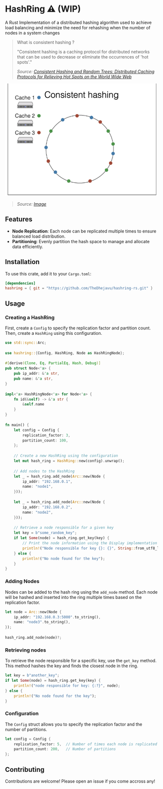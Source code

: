 # HashRing ⚠️ (WIP)

A Rust Implementation of a distributed hashing algorithm used to achieve load balancing and minimize the need for rehashing when the number of nodes in a system changes


>
> What is consistent hashing ?
>
> "Consistent hashing is a caching protocol for distributed networks that can be used to decrease or eliminate the occurrences of 'hot spots'."
>
> *Source: [Consistent Hashing and Random Trees: Distributed Caching Protocols for Relieving Hot Spots on the World Wide Web](https://www.cs.princeton.edu/courses/archive/fall09/cos518/papers/chash.pdf)*

![Consistent Hashing](./chash.png)
> *Source: [Image](https://courses.cs.washington.edu/courses/cse452/18sp/Dynamo.pdf)*

## Features

- **Node Replication**: Each node can be replicated multiple times to ensure balanced load distribution.
- **Partitioning**: Evenly partition the hash space to manage and allocate data efficiently.

## Installation

To use this crate, add it to your `Cargo.toml`:

```toml
[dependencies]
hashring = { git = "https://github.com/TheDhejavu/hashring-rs.git" }
```

## Usage

### Creating a HashRing

First, create a `Config` to specify the replication factor and partition count. Then, create a `HashRing` using this configuration.

```rust
use std::sync::Arc;

use hashring::{Config, HashRing, Node as HashRingNode};

#[derive(Clone, Eq, PartialEq, Hash, Debug)]
pub struct Node<'a> {
    pub ip_addr: &'a str,
    pub name: &'a str,
}

impl<'a> HashRingNode<'a> for Node<'a> {
    fn id(&self) -> &'a str {
        &self.name
    }
}

fn main() {
    let config = Config {
        replication_factor: 3,
        partition_count: 100,
    };

    // Create a new HashRing using the configuration
    let mut hash_ring = HashRing::new(config).unwrap();

    // Add nodes to the HashRing
    let _ = hash_ring.add_node(Arc::new(Node {
        ip_addr: "192.168.0.1",
        name: "node1",
    }));

    let _ = hash_ring.add_node(Arc::new(Node {
        ip_addr: "192.168.0.2",
        name: "node2",
    }));

    // Retrieve a node responsible for a given key
    let key = b"some_random_key";
    if let Some(node) = hash_ring.get_key(key) {
        // Print the node information using the Display implementation
        println!("Node responsible for key {}: {}", String::from_utf8_lossy(key), node);
    } else {
        println!("No node found for the key");
    }
}
```

### Adding Nodes

Nodes can be added to the hash ring using the `add_node` method. Each node will be hashed and inserted into the ring multiple times based on the replication factor.

```rust
let node = Arc::new(Node {
    ip_addr: "192.168.0.3:5000".to_string(),
    name: "node3".to_string(),
});

hash_ring.add_node(node)?;
```

### Retrieving nodes

To retrieve the node responsible for a specific key, use the `get_key` method. This method hashes the key and finds the closest node in the ring.

```rust
let key = b"another_key";
if let Some(node) = hash_ring.get_key(key) {
    println!("node responsible for key: {:?}", node);
} else {
    println!("No node found for the key");
}
```

### Configuration

The `Config` struct allows you to specify the replication factor and the number of partitions.

```rust
let config = Config {
    replication_factor: 5,  // Number of times each node is replicated
    partition_count: 200,   // Number of partitions
};
```

## Contributing

Contributions are welcome! Please open an issue if you come accross any!